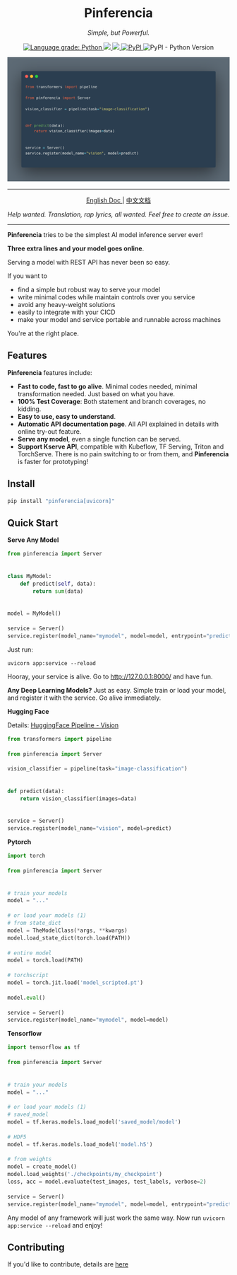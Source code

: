<h1 align="center">
    Pinferencia
</h1>

<p align="center">
    <em>Simple, but Powerful.</em>
</p>

<p align="center">
    <a href="https://lgtm.com/projects/g/underneathall/pinferencia/context:python">
        <img alt="Language grade: Python" src="https://img.shields.io/lgtm/grade/python/g/underneathall/pinferencia.svg?logo=lgtm&logoWidth=18"/>
    </a>
    <a href="https://codecov.io/gh/underneathall/pinferencia">
        <img src="https://codecov.io/gh/underneathall/pinferencia/branch/main/graph/badge.svg?token=M7J77E4IWC"/>
    </a>
    <a href="https://opensource.org/licenses/Apache-2.0">
        <img src="https://img.shields.io/badge/License-Apache_2.0-blue.svg"/>
    </a>
    <a href="https://pypi.org/project/pinferencia/">
        <img alt="PyPI" src="https://img.shields.io/pypi/v/pinferencia?color=green">
    </a>
    <img alt="PyPI - Python Version" src="https://img.shields.io/pypi/pyversions/pinferencia">
</p>

![Pinferencia](/docs/asserts/images/examples/huggingface-vision.png)

---

<p align="center">
<a href="https://pinferencia.underneathall.app" target="_blank">
    English Doc
</a> |
<a href="https://pinferencia.underneathall.app/zh" target="_blank">
    中文文档
</a>
</p>

<p align="center">
    <em>Help wanted. Translation, rap lyrics, all wanted. Feel free to create an issue.</em>
</p>

---

**Pinferencia** tries to be the simplest AI model inference server ever!

**Three extra lines and your model goes online**.

Serving a model with REST API has never been so easy.

If you want to

- find a simple but robust way to serve your model
- write minimal codes while maintain controls over you service
- avoid any heavy-weight solutions
- easily to integrate with your CICD
- make your model and service portable and runnable across machines

You're at the right place.

## Features

**Pinferencia** features include:

- **Fast to code, fast to go alive**. Minimal codes needed, minimal transformation needed. Just based on what you have.
- **100% Test Coverage**: Both statement and branch coverages, no kidding.
- **Easy to use, easy to understand**.
- **Automatic API documentation page**. All API explained in details with online try-out feature.
- **Serve any model**, even a single function can be served.
- **Support Kserve API**, compatible with Kubeflow, TF Serving, Triton and TorchServe. There is no pain switching to or from them, and **Pinferencia** is faster for prototyping!

## Install

```bash
pip install "pinferencia[uvicorn]"
```

## Quick Start

**Serve Any Model**

```python title="app.py"
from pinferencia import Server


class MyModel:
    def predict(self, data):
        return sum(data)


model = MyModel()

service = Server()
service.register(model_name="mymodel", model=model, entrypoint="predict")
```

Just run:

```
uvicorn app:service --reload
```

Hooray, your service is alive. Go to http://127.0.0.1:8000/ and have fun.

**Any Deep Learning Models?** Just as easy. Simple train or load your model, and register it with the service. Go alive immediately.

**Hugging Face**

Details: [HuggingFace Pipeline - Vision](https://pinferencia.underneathall.app/ml/huggingface/pipeline/vision/)

```python title="app.py" linenums="1"
from transformers import pipeline

from pinferencia import Server

vision_classifier = pipeline(task="image-classification")


def predict(data):
    return vision_classifier(images=data)


service = Server()
service.register(model_name="vision", model=predict)

```

**Pytorch**

```python title="app.py"
import torch

from pinferencia import Server


# train your models
model = "..."

# or load your models (1)
# from state_dict
model = TheModelClass(*args, **kwargs)
model.load_state_dict(torch.load(PATH))

# entire model
model = torch.load(PATH)

# torchscript
model = torch.jit.load('model_scripted.pt')

model.eval()

service = Server()
service.register(model_name="mymodel", model=model)
```

**Tensorflow**

```python title="app.py"
import tensorflow as tf

from pinferencia import Server


# train your models
model = "..."

# or load your models (1)
# saved_model
model = tf.keras.models.load_model('saved_model/model')

# HDF5
model = tf.keras.models.load_model('model.h5')

# from weights
model = create_model()
model.load_weights('./checkpoints/my_checkpoint')
loss, acc = model.evaluate(test_images, test_labels, verbose=2)

service = Server()
service.register(model_name="mymodel", model=model, entrypoint="predict")
```

Any model of any framework will just work the same way. Now run `uvicorn app:service --reload` and enjoy!


## Contributing

If you'd like to contribute, details are [here](./CONTRIBUTING.md)